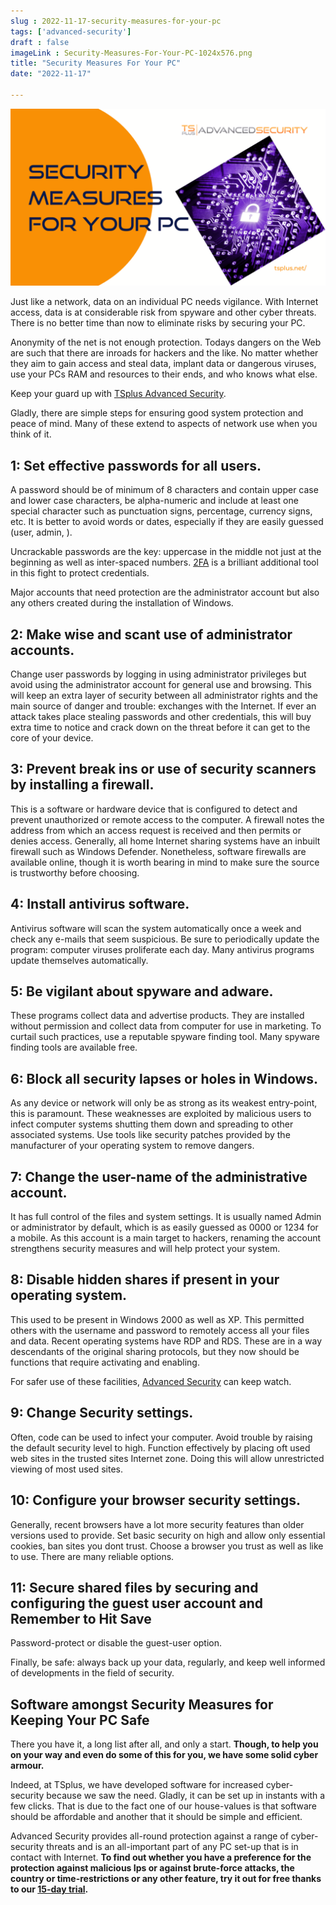 ```yaml
---
slug : 2022-11-17-security-measures-for-your-pc
tags: ['advanced-security']
draft : false 
imageLink : Security-Measures-For-Your-PC-1024x576.png
title: "Security Measures For Your PC"
date: "2022-11-17"

---
```


[![Article title, TSplus logo and link, illustrated by a picture of a computer chip with a closed padlock at its center.](./images/Security-Measures-For-Your-PC-1024x576.png)](https://tsplus.net/advanced-security/)

Just like a network, data on an individual PC needs vigilance. With Internet access, data is at considerable risk from spyware and other cyber threats. There is no better time than now to eliminate risks by securing your PC.

Anonymity of the net is not enough protection. Todays dangers on the Web are such that there are inroads for hackers and the like. No matter whether they aim to gain access and steal data, implant data or dangerous viruses, use your PCs RAM and resources to their ends, and who knows what else.

Keep your guard up with [TSplus Advanced Security](https://tsplus.net/advanced-security/).

Gladly, there are simple steps for ensuring good system protection and peace of mind. Many of these extend to aspects of network use when you think of it.

## 1: Set effective passwords for all users.

A password should be of minimum of 8 characters and contain upper case and lower case characters, be alpha-numeric and include at least one special character such as punctuation signs, percentage, currency signs, etc. It is better to avoid words or dates, especially if they are easily guessed (user, admin, ).

Uncrackable passwords are the key: uppercase in the middle not just at the beginning as well as inter-spaced numbers. [2FA](https://tsplus.net/two-factor-authentication/) is a brilliant additional tool in this fight to protect credentials.

Major accounts that need protection are the administrator account but also any others created during the installation of Windows.

## 2: Make wise and scant use of administrator accounts.

Change user passwords by logging in using administrator privileges but avoid using the administrator account for general use and browsing. This will keep an extra layer of security between all administrator rights and the main source of danger and trouble: exchanges with the Internet. If ever an attack takes place stealing passwords and other credentials, this will buy extra time to notice and crack down on the threat before it can get to the core of your device.

## 3: Prevent break ins or use of security scanners by installing a firewall.

This is a software or hardware device that is configured to detect and prevent unauthorized or remote access to the computer. A firewall notes the address from which an access request is received and then permits or denies access. Generally, all home Internet sharing systems have an inbuilt firewall such as Windows Defender. Nonetheless, software firewalls are available online, though it is worth bearing in mind to make sure the source is trustworthy before choosing.

## 4: Install antivirus software.

Antivirus software will scan the system automatically once a week and check any e-mails that seem suspicious. Be sure to periodically update the program: computer viruses proliferate each day. Many antivirus programs update themselves automatically.

## 5: Be vigilant about spyware and adware.

These programs collect data and advertise products. They are installed without permission and collect data from computer for use in marketing. To curtail such practices, use a reputable spyware finding tool. Many spyware finding tools are available free.

## 6: Block all security lapses or holes in Windows.

As any device or network will only be as strong as its weakest entry-point, this is paramount. These weaknesses are exploited by malicious users to infect computer systems shutting them down and spreading to other associated systems. Use tools like security patches provided by the manufacturer of your operating system to remove dangers.

## 7: Change the user-name of the administrative account.

It has full control of the files and system settings. It is usually named Admin or administrator by default, which is as easily guessed as 0000 or 1234 for a mobile. As this account is a main target to hackers, renaming the account strengthens security measures and will help protect your system.

## 8: Disable hidden shares if present in your operating system.

This used to be present in Windows 2000 as well as XP. This permitted others with the username and password to remotely access all your files and data. Recent operating systems have RDP and RDS. These are in a way descendants of the original sharing protocols, but they now should be functions that require activating and enabling.

For safer use of these facilities, [Advanced Security](https://tsplus.net/advanced-security/) can keep watch.

## 9: Change Security settings.

Often, code can be used to infect your computer. Avoid trouble by raising the default security level to high. Function effectively by placing oft used web sites in the trusted sites Internet zone. Doing this will allow unrestricted viewing of most used sites.

## 10: Configure your browser security settings.

Generally, recent browsers have a lot more security features than older versions used to provide. Set basic security on high and allow only essential cookies, ban sites you dont trust. Choose a browser you trust as well as like to use. There are many reliable options.

## 11: Secure shared files by securing and configuring the guest user account and Remember to Hit Save

Password-protect or disable the guest-user option.

Finally, be safe: always back up your data, regularly, and keep well informed of developments in the field of security.

## Software amongst Security Measures for Keeping Your PC Safe

There you have it, a long list after all, and only a start. **Though, to help you on your way and even do some of this for you, we have some solid cyber armour.**

Indeed, at TSplus, we have developed software for increased cyber-security because we saw the need. Gladly, it can be set up in instants with a few clicks. That is due to the fact one of our house-values is that software should be affordable and another that it should be simple and efficient.

Advanced Security provides all-round protection against a range of cyber-security threats and is an all-important part of any PC set-up that is in contact with Internet. **To find out whether you have a preference for the protection against malicious Ips or against brute-force attacks, the country or time-restrictions or any other feature, try it out for free thanks to our [15-day trial](https://tsplus.net/advanced-security/).**
